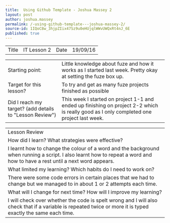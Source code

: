 ```yaml
---
title:  Using Github Template - Joshua Massey 2
layout: post
author: joshua.massey
permalink: /-using-github-template---joshua-massey-2/
source-id: 1IQoC8w_3hjpZIix47Sz9u0eHUjqlWWvUWQxRt4nJ_6E
published: true
---
```

<table>
  <tr>
    <td>Title</td>
    <td>IT Lesson 2</td>
    <td>Date</td>
    <td>19/09/16</td>
  </tr>
</table>


<table>
  <tr>
    <td>Starting point:</td>
    <td>Little knowledge about fuze and how it works as I started last week. Pretty okay at setting the fuze box up.</td>
  </tr>
  <tr>
    <td>Target for this lesson?</td>
    <td>To try and get as many fuze projects finished as possible</td>
  </tr>
  <tr>
    <td>Did I reach my target? 
(add details to "Lesson Review")</td>
    <td>This week I started on project 1-1 and ended up finishing on project 2-2 which is really good as I only completed one project last week.</td>
  </tr>
</table>


<table>
  <tr>
    <td>Lesson Review</td>
  </tr>
  <tr>
    <td>How did I learn? What strategies were effective? </td>
  </tr>
  <tr>
    <td>I learnt how to change the colour of a word and the background when running a script. I also learnt how to repeat a word and how to have a rest until a next word appears. 
</td>
  </tr>
  <tr>
    <td>What limited my learning? Which habits do I need to work on? </td>
  </tr>
  <tr>
    <td>There were some code errors in certain places that we had to change but we managed to in about 1 or 2 attempts each time.</td>
  </tr>
  <tr>
    <td>What will I change for next time? How will I improve my learning?</td>
  </tr>
  <tr>
    <td>I will check over whether the code is spelt wrong and I will also check that if a variable is repeated twice or more it is typed exactly the same each time.</td>
  </tr>
</table>


